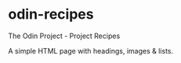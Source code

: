 # odin-recipes
The Odin Project - Project Recipes

A simple HTML page with headings, images & lists.